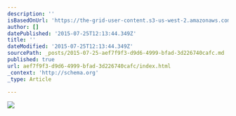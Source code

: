 ```yaml
---
description: ''
isBasedOnUrl: 'https://the-grid-user-content.s3-us-west-2.amazonaws.com/6af84b54-c960-46d8-92b3-02c699d1ab25.jpg'
author: []
datePublished: '2015-07-25T12:13:44.349Z'
title: ''
dateModified: '2015-07-25T12:13:44.349Z'
sourcePath: _posts/2015-07-25-aef7f9f3-d9d6-4999-bfad-3d226740cafc.md
published: true
url: aef7f9f3-d9d6-4999-bfad-3d226740cafc/index.html
_context: 'http://schema.org'
_type: Article

---
```

![](https://the-grid-user-content.s3-us-west-2.amazonaws.com/6af84b54-c960-46d8-92b3-02c699d1ab25.jpg)